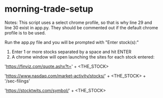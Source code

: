 # morning-trade-setup

Notes:
This script uses a select chrome profile, so that is why line 29 and line 30 exist in app.py.
They should be commented out if the default chrome profile is to be used.

Run the app.py file and you will be prompted with "Enter stock(s):"
1) Enter 1 or more stocks separated by a space and hit ENTER
2) A chrome window will open launching the sites for each stock entered:

'https://finviz.com/quote.ashx?t=' + <THE_STOCK>

'https://www.nasdaq.com/market-activity/stocks/' + <THE_STOCK> + '/sec-filings'

'https://stocktwits.com/symbol/' + <THE_STOCK>

